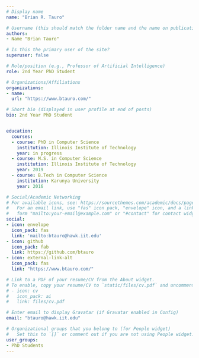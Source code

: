 ```yaml
---
# Display name
name: "Brian R. Tauro"

# Username (this should match the folder name and the name on publications)
authors:
- Name "Brian Tauro"

# Is this the primary user of the site?
superuser: false

# Role/position (e.g., Professor of Artificial Intelligence)
role: 2nd Year PhD Student

# Organizations/Affiliations
organizations:
- name: 
  url: "https://www.btauro.com/"

# Short bio (displayed in user profile at end of posts)
bio: 2nd Year PhD Student 


education:
  courses:
  - course: PhD in Computer Science
    institution: Illinois Institute of Technology
    year: in progress
  - course: M.S. in Computer Science
    institution: Illinois Institute of Technology
    year: 2019
  - course: B.Tech in Computer Science
    institution: Karunya University
    year: 2016

# Social/Academic Networking
# For available icons, see: https://sourcethemes.com/academic/docs/page-builder/#icons
#   For an email link, use "fas" icon pack, "envelope" icon, and a link in the
#   form "mailto:your-email@example.com" or "#contact" for contact widget.
social:
- icon: envelope
  icon_pack: fas
  link: 'mailto:btauro@hawk.iit.edu'
- icon: github
  icon_pack: fab
  link: https://github.com/btauro
- icon: external-link-alt
  icon_pack: fas
  link: "https://www.btauro.com/"

# Link to a PDF of your resume/CV from the About widget.
# To enable, copy your resume/CV to `static/files/cv.pdf` and uncomment the lines below.
# - icon: cv
#   icon_pack: ai
#   link: files/cv.pdf

# Enter email to display Gravatar (if Gravatar enabled in Config)
email: "btauro@hawk.iit.edu"

# Organizational groups that you belong to (for People widget)
#   Set this to `[]` or comment out if you are not using People widget.
user_groups:
- PhD Students
---
```

